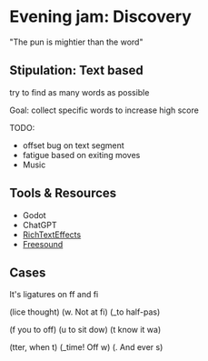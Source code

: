 # Evening jam: Discovery

"The pun is mightier than the word"

## Stipulation: Text based

try to find as many words as possible

Goal: collect specific words to increase high score

TODO:

- offset bug on text segment
- fatigue based on exiting moves
- Music

## Tools & Resources

- Godot
- ChatGPT
- [RichTextEffects](https://github.com/teebarjunk/godot-text_effects)
- [Freesound](https://freesound.org/)

## Cases

It's ligatures on ff and fi

(lice thought)
(w. Not at fi)
(_to half-pas)

(f you to off)
(u to sit dow)
(t know it wa)

(tter, when t)
(_time! Off w)
(. And ever s)